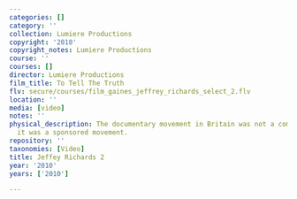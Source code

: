 ```yaml
---
categories: []
category: ''
collection: Lumiere Productions
copyright: '2010'
copyright_notes: Lumiere Productions
course: ''
courses: []
director: Lumiere Productions
film_title: To Tell The Truth
flv: secure/courses/film_gaines_jeffrey_richards_select_2.flv
location: ''
media: [video]
notes: ''
physical_description: The documentary movement in Britain was not a commercial movement,
  it was a sponsored movement.
repository: ''
taxonomies: [Video]
title: Jeffey Richards 2
year: '2010'
years: ['2010']

---
```

